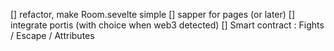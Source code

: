 [] refactor, make Room.sevelte simple
[] sapper for pages (or later)
[] integrate portis (with choice when web3 detected)
[] Smart contract : Fights / Escape / Attributes
